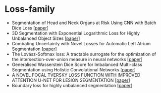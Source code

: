 # Loss-family

  * Segmentation of Head and Neck Organs at Risk Using CNN with Batch Dice Loss [[paper](https://arxiv.org/pdf/1812.02427.pdf)]
  * 3D Segmentation with Exponential Logarithmic Loss for Highly Unbalanced Object Sizes [[paper](https://arxiv.org/pdf/1809.00076.pdf)]
  * Combating Uncertainty with Novel Losses for Automatic Left Atrium Segmentation [[paper](https://arxiv.org/pdf/1812.05807.pdf)]
  * The Lovász-Softmax loss: A tractable surrogate for the optimization of the intersection-over-union measure in neural networks [[paper](https://arxiv.org/pdf/1705.08790.pdf)]
  * Generalised Wasserstein Dice Score for Imbalanced Multi-class Segmentation using Holistic Convolutional Networks [[paper](https://arxiv.org/pdf/1707.00478.pdf)]
  * A NOVEL FOCAL TVERSKY LOSS FUNCTION WITH IMPROVED ATTENTION U-NET FOR LESION SEGMENTATION [[paper](https://arxiv.org/pdf/1810.07842.pdf)]
  * Boundary loss for highly unbalanced segmentation [[paper](https://arxiv.org/pdf/1812.07032.pdf)]
